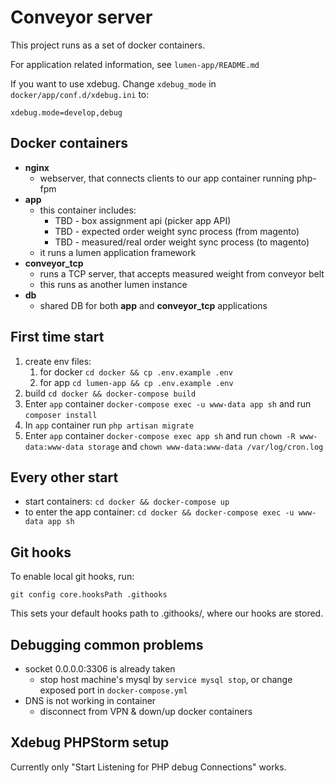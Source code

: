 # Conveyor server

This project runs as a set of docker containers.

For application related information, see `lumen-app/README.md`

If you want to use xdebug. Change `xdebug_mode` in `docker/app/conf.d/xdebug.ini`
to: 
```
xdebug.mode=develop,debug
```
## Docker containers
* **nginx**
  * webserver, that connects clients to our app container running php-fpm
* **app**
  * this container includes:
    * TBD - box assignment api (picker app API)
    * TBD - expected order weight sync process (from magento)
    * TBD - measured/real order weight sync process (to magento)
  * it runs a lumen application framework
* **conveyor_tcp**
  * runs a TCP server, that accepts measured weight from conveyor belt
  * this runs as another lumen instance
* **db**
  * shared DB for both **app** and **conveyor_tcp** applications

## First time start
1. create env files:
   1. for docker `cd docker && cp .env.example .env`
   2. for app `cd lumen-app && cp .env.example .env`
2. build `cd docker && docker-compose build`
3. Enter `app` container `docker-compose exec -u www-data app sh` and run `composer install`
4. In `app` container run `php artisan migrate`
5. Enter `app` container `docker-compose exec app sh` and run `chown -R www-data:www-data storage` and `chown www-data:www-data /var/log/cron.log`

## Every other start
* start containers: `cd docker && docker-compose up`
* to enter the app container: `cd docker && docker-compose exec -u www-data app sh`

## Git hooks
To enable local git hooks, run:
```
git config core.hooksPath .githooks
```
This sets your default hooks path to .githooks/, where our hooks are stored.

## Debugging common problems
* socket 0.0.0.0:3306 is already taken
  * stop host machine's mysql by `service mysql stop`, or change exposed port in `docker-compose.yml`
* DNS is not working in container
  * disconnect from VPN & down/up docker containers

## Xdebug PHPStorm setup
Currently only "Start Listening for PHP debug Connections" works.